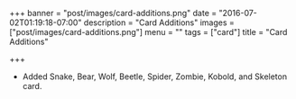 +++
banner = "post/images/card-additions.png"
date = "2016-07-02T01:19:18-07:00"
description = "Card Additions"
images = ["post/images/card-additions.png"]
menu = ""
tags = ["card"]
title = "Card Additions"

+++
* Added Snake, Bear, Wolf, Beetle, Spider, Zombie, Kobold, and Skeleton card.
<!--more-->